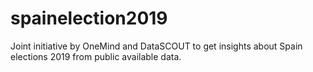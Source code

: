 # spainelection2019
Joint initiative by OneMind and DataSCOUT to get insights about Spain elections 2019 from public available data.
